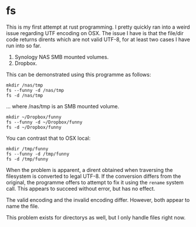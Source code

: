 # fs
This is my first attempt at rust programming.
I pretty quickly ran into a weird issue regarding UTF encoding on OSX.
The issue I have is that the file/dir code returns dirents which are not valid UTF-8,
for at least two cases I have run into so far.
1. Synology NAS SMB mounted volumes.
2. Dropbox.

This can be demonstrated using this programme as follows:

```console
mkdir /nas/tmp
fs --funny -d /nas/tmp
fs -d /nas/tmp
```
... where /nas/tmp is an SMB mounted volume.

```console
mkdir ~/Dropbox/funny
fs --funny -d ~/Dropbox/funny
fs -d ~/Dropbox/funny
```
You can contrast that to OSX local:
```console
mkdir /tmp/funny
fs --funny -d /tmp/funny
fs -d /tmp/funny
```

When the problem is apparent, a dirent obtained when traversing the filesystem is converted to legal UTF-8.
If the conversion differs from the original, the programme offers to attempt to fix it using the `rename` system call.
This appears to succeed without error, but has no effect.

The valid encoding and the invalid encoding differ.  However, both appear to name the file.

This problem exists for directorys as well, but I only handle files right now.
